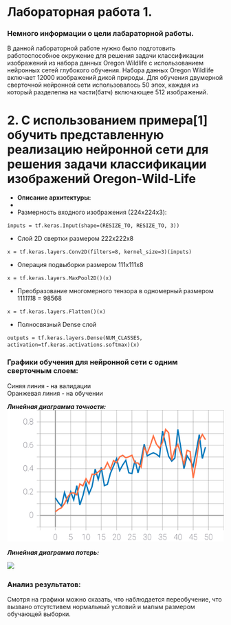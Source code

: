 Лабораторная работа 1.  
====

### Немного информации о цели лабараторной работы.
В данной лабораторной работе нужно было подготовить работоспособное окружение для решения задачи классификации изображений из набора данных Oregon Wildlife с использованием
нейронных сетей глубокого обучения. Набора данных Oregon Wildlife включает 12000 изображений дикой природы. Для обучения двумерной сверточной нейронной сети использовалось 50 эпох, каждая из который разделелна на части(батч) включающее 512 изображений.  

# 2. С использованием примера[1] обучить представленную реализацию нейронной сети для решения задачи классификации изображений Oregon-Wild-Life
* **Описание архитектуры:**   
* 
* Размерность входного изображения (224x224x3): 
```
inputs = tf.keras.Input(shape=(RESIZE_TO, RESIZE_TO, 3))
```

* Слой 2D свертки размером 222х222х8
```
x = tf.keras.layers.Conv2D(filters=8, kernel_size=3)(inputs)
```

* Операция подвыборки размером 111х111х8
```
x = tf.keras.layers.MaxPool2D()(x)
```

* Преобразование многомерного тензора в одномерный размером 111*111*8 = 98568
 ```
 x = tf.keras.layers.Flatten()(x)
 ```
 
 * Полносвязный Dense слой
```
outputs = tf.keras.layers.Dense(NUM_CLASSES, activation=tf.keras.activations.softmax)(x)
```

 ### Графики обучения для нейронной сети с одним сверточным слоем:
 
Синяя линия - на валидации  
Оранжевая линия - на обучении  

 ***Линейная диаграмма точности:*** 
<img src="./epoch_categorical_accuracy v2.svg">

 ***Линейная диаграмма потерь:*** 
 
<img src="./epoch_loss v1).svg">

### Анализ результатов:

Смотря на графики можно сказать, что наблюдается переобучение, что вызвано отсутстивем нормальный условий и малым размером обучающей выборки. 
